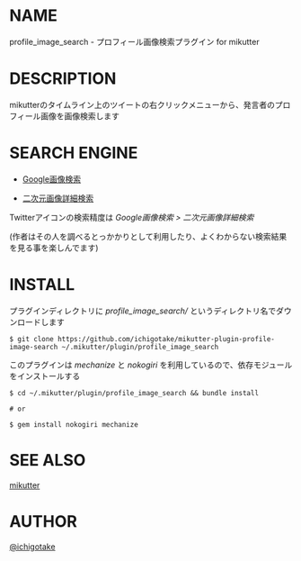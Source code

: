 # NAME

profile\_image\_search - プロフィール画像検索プラグイン for mikutter

# DESCRIPTION

mikutterのタイムライン上のツイートの右クリックメニューから、発言者のプロフィール画像を画像検索します

# SEARCH ENGINE

- [Google画像検索](https://images.google.com/)

- [二次元画像詳細検索](http://www.ascii2d.net/)

Twitterアイコンの検索精度は *Google画像検索 > 二次元画像詳細検索*

(作者はその人を調べるとっかかりとして利用したり、よくわからない検索結果を見る事を楽しんでます)

# INSTALL

プラグインディレクトリに *profile_image_search/* というディレクトリ名でダウンロードします

    $ git clone https://github.com/ichigotake/mikutter-plugin-profile-image-search ~/.mikutter/plugin/profile_image_search

このプラグインは *mechanize* と *nokogiri* を利用しているので、依存モジュールをインストールする

    $ cd ~/.mikutter/plugin/profile_image_search && bundle install
    
    # or

    $ gem install nokogiri mechanize

# SEE ALSO

[mikutter](http://mikutter.hachune.net/)

# AUTHOR

[@ichigotake](https://twitter.com/ichigotake)


